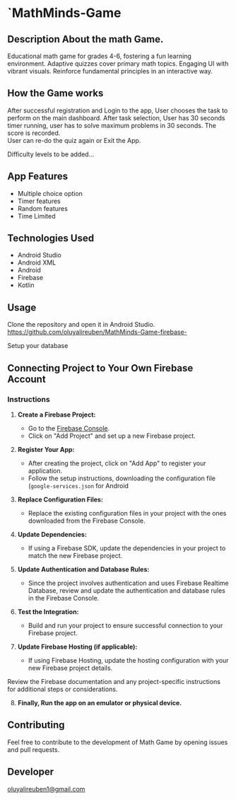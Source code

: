 # `MathMinds-Game
## Description About the math Game.
Educational math game for grades 4-6, fostering a fun learning environment. Adaptive quizzes cover primary math topics. Engaging UI with vibrant visuals. Reinforce fundamental principles in an interactive way.

## How the Game works
After successful registration and Login to the app, User chooses the task to perform on the main dashboard. After task selection, 
User has 30 seconds timer running, user has to solve maximum problems in
30 seconds. The score is recorded.  <br>
User can re-do the quiz again or Exit the App. <br>

Difficulty levels to be added...


## App Features
- Multiple choice option
- Timer features
- Random features
- Time Limited

## Technologies Used
- Android Studio
- Android XML
- Android 
- Firebase
- Kotlin


## Usage
Clone the repository and open it in Android Studio.  
https://github.com/oluyalireuben/MathMinds-Game-firebase-


Setup your database
## Connecting Project to Your Own Firebase Account
### Instructions

1. **Create a Firebase Project:**
   - Go to the [Firebase Console](https://console.firebase.google.com/).
   - Click on "Add Project" and set up a new Firebase project.

2. **Register Your App:**
   - After creating the project, click on "Add App" to register your application.
   - Follow the setup instructions, downloading the configuration file (`google-services.json` for Android

3. **Replace Configuration Files:**
   - Replace the existing configuration files in your project with the ones downloaded from the Firebase Console.

4. **Update Dependencies:**
   - If using a Firebase SDK, update the dependencies in your project to match the new Firebase project.

5. **Update Authentication and Database Rules:**
   - Since the project involves authentication and uses Firebase Realtime Database, review and update the authentication and database rules in the Firebase Console.

6. **Test the Integration:**
   - Build and run your project to ensure successful connection to your Firebase project.

7. **Update Firebase Hosting (if applicable):**
   - If using Firebase Hosting, update the hosting configuration with your new Firebase project details.

Review the Firebase documentation and any project-specific instructions for additional steps or considerations.

8. **Finally, Run the app on an emulator or physical device.**


## Contributing
Feel free to contribute to the development of Math Game by opening issues and pull requests.


## Developer
oluyalireuben1@gmail.com





